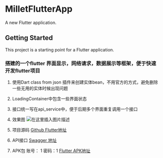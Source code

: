 # MilletFlutterApp

A new Flutter application.

## Getting Started

This project is a starting point for a Flutter application.

### 搭建的一个flutter 界面显示，网络请求，数据展示等框架，便于快速开发flutter项目

1. 使用Dart class from json 插件来创建实体bean，不用官方的方式，避免删除一些无用的实体时候出现问题

2. LoadingContainer中包含一些界面状态

3. 接口统一写在api_service中，便于后期多个界面重复调用一个接口


1. 效果图
![在这里插入图片描述](https://img-blog.csdnimg.cn/20201217144530566.gif)

2. 项目源码
[Github Flutter地址](https://github.com/llayjun/Mix-MilletFlutterApp)

3. API接口
[Swagger 地址](http://139.224.40.178:8080/doc.html?plus=1)

4. APK包
账号： 1 密码：1
[Flutter APK地址](https://download.csdn.net/download/llayjun/13712258)
